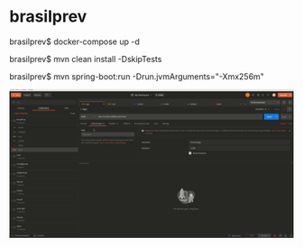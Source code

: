 # brasilprev

brasilprev$ docker-compose up -d

brasilprev$ mvn clean install -DskipTests

brasilprev$ mvn spring-boot:run -Drun.jvmArguments="-Xmx256m"

![alt text](https://github.com/herbertpansini/brasilprev/blob/master/brasilprev.gif)

